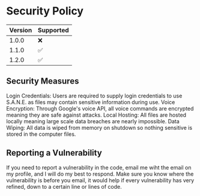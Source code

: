 # Security Policy

| Version | Supported          |
| ------- | ------------------ |
| 1.0.0   | :x:                |
| 1.1.0   | :white_check_mark: |
| 1.2.0   | :white_check_mark: |

## Security Measures
Login Credentials: Users are required to supply login credentials to use S.A.N.E. as files may contain sensitive information during use.
Voice Encryption: Through Google's voice API, all voice commands are encrypted meaning they are safe against attacks.
Local Hosting: All files are hosted locally meaning large scale data breaches are nearly impossible.
Data Wiping: All data is wiped from memory on shutdown so nothing sensitive is stored in the computer files.

## Reporting a Vulnerability

If you need to report a vulnerability in the code, email me wiht the email on my profile, and I will do my best to respond.
Make sure you know where the vulnerability is before you email, it would help if every vulnerability has very refined, down to a certain line or lines of code.
